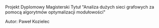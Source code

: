 Projekt Dyplomowy Magisterski
Tytuł "Analiza dużych sieci grafowych za pomocą algorytmów optymalizacji modułowości"


Autor: Paweł Kozielec
